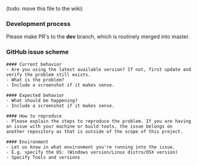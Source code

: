 (todo: move this file to the wiki)

### Development process

Please make PR's to the **dev** branch, which is routinely merged into master. 

### GitHub issue scheme

```
#### Current behavior
- Are you using the latest available version? If not, first update and verify the problem still exists.
- What is the problem?
- Include a screenshot if it makes sense.

#### Expected behavior
- What should be happening?
- Include a screenshot if it makes sense.

#### How to reproduce
- Please explain the steps to reproduce the problem. If you are having an issue with your machine or build tools, the issue belongs on another repository as that is outside of the scope of this project.

#### Environment
- Let us know in what environment you're running into the issue.
- E.g. specify the OS: (Windows version/Linux distro/OSX version) 
- Specify Tools and versions
```
